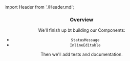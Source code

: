 import Header from './Header.md';
<Header />

### Overview

We'll finish up bt building our Components:

* `StatusMessage`
* `InlineEditable`

Then we'll add tests and documentation.
